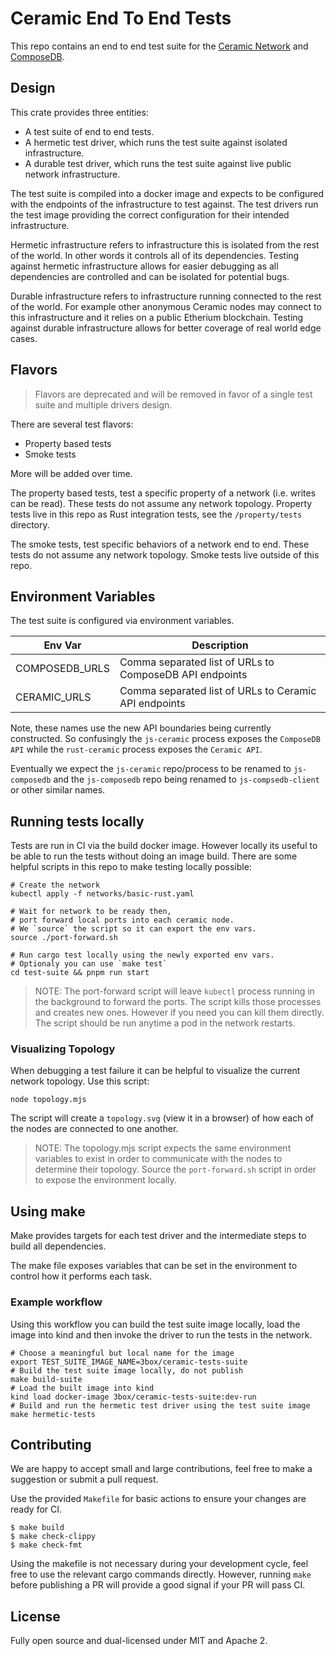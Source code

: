 # Ceramic End To End Tests

This repo contains an end to end test suite for the [Ceramic Network](https://github.com/ceramicnetwork/js-ceramic) and [ComposeDB](https://github.com/ceramicnetwork/js-composedb).

## Design

This crate provides three entities:

* A test suite of end to end tests.
* A hermetic test driver, which runs the test suite against isolated infrastructure.
* A durable test driver, which runs the test suite against live public network infrastructure.

The test suite is compiled into a docker image and expects to be configured with the endpoints of the infrastructure to test against.
The test drivers run the test image providing the correct configuration for their intended infrastructure.

Hermetic infrastructure refers to infrastructure this is isolated from the rest of the world. In other words it controls all of its dependencies.
Testing against hermetic infrastructure allows for easier debugging as all dependencies are controlled and can be isolated for potential bugs.

Durable infrastructure refers to infrastructure running connected to the rest of the world. For example other anonymous Ceramic nodes may connect to this infrastructure and it relies on a public Etherium blockchain.
Testing against durable infrastructure allows for better coverage of real world edge cases.

## Flavors

> Flavors are deprecated and will be removed in favor of a single test suite and multiple drivers design.

There are several test flavors:

* Property based tests
* Smoke tests

More will be added over time.

The property based tests, test a specific property of a network (i.e. writes can be read).
These tests do not assume any network topology.
Property tests live in this repo as Rust integration tests, see the `/property/tests` directory.

The smoke tests, test specific behaviors of a network end to end.
These tests do not assume any network topology.
Smoke tests live outside of this repo.

## Environment Variables

The test suite is configured via environment variables.

| Env Var        | Description                                             |
| -------        | -----------                                             |
| COMPOSEDB_URLS | Comma separated list of URLs to ComposeDB API endpoints |
| CERAMIC_URLS   | Comma separated list of URLs to Ceramic API endpoints   |

Note, these names use the new API boundaries being currently constructed.
So confusingly the `js-ceramic` process exposes the `ComposeDB API` while the `rust-ceramic` process exposes the `Ceramic API`.

Eventually we expect the `js-ceramic` repo/process to be renamed to `js-composedb` and the `js-composedb` repo being renamed to `js-compsedb-client` or other similar names.


## Running tests locally

Tests are run in CI via the build docker image. However locally its useful to be able to run the tests without doing an image build.
There are some helpful scripts in this repo to make testing locally possible:

    # Create the network
    kubectl apply -f networks/basic-rust.yaml

    # Wait for network to be ready then,
    # port forward local ports into each ceramic node.
    # We `source` the script so it can export the env vars.
    source ./port-forward.sh

    # Run cargo test locally using the newly exported env vars.
    # Optionaly you can use `make test`
    cd test-suite && pnpm run start

>NOTE: The port-forward script will leave `kubectl` process running in the background to forward the ports.
The script kills those processes and creates new ones. However if you need you can kill them directly.
The script should be run anytime a pod in the network restarts.


### Visualizing Topology

When debugging a test failure it can be helpful to visualize the current network topology.
Use this script:

    node topology.mjs

The script will create a `topology.svg` (view it in a browser) of how each of the nodes are connected to one another.

>NOTE: The topology.mjs script expects the same environment variables to exist in order to communicate with the nodes to determine their topology.
Source the `port-forward.sh` script in order to expose the environment locally.

## Using make

Make provides targets for each test driver and the intermediate steps to build all dependencies.

The make file exposes variables that can be set in the environment to control how it performs each task.

### Example workflow

Using this workflow you can build the test suite image locally, load the image into kind and then invoke the driver to run the tests in the network.

    # Choose a meaningful but local name for the image
    export TEST_SUITE_IMAGE_NAME=3box/ceramic-tests-suite
    # Build the test suite image locally, do not publish
    make build-suite
    # Load the built image into kind
    kind load docker-image 3box/ceramic-tests-suite:dev-run
    # Build and run the hermetic test driver using the test suite image
    make hermetic-tests

## Contributing

We are happy to accept small and large contributions, feel free to make a suggestion or submit a pull request.

Use the provided `Makefile` for basic actions to ensure your changes are ready for CI.

    $ make build
    $ make check-clippy
    $ make check-fmt

Using the makefile is not necessary during your development cycle, feel free to use the relevant cargo commands
directly. However, running `make` before publishing a PR will provide a good signal if your PR will pass CI.

## License

Fully open source and dual-licensed under MIT and Apache 2.

